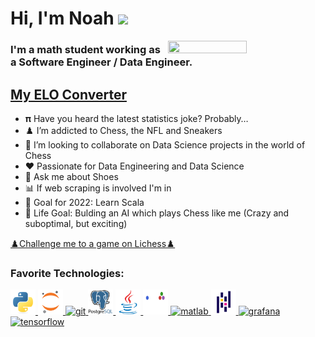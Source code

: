 

# Hi, I'm Noah <img src="https://media.giphy.com/media/hvRJCLFzcasrR4ia7z/giphy.gif" width="25px">

<img align="right" src="https://lichess1.org/game/export/gif/black/ozsnbmZN.gif" width="50%" height="50%"/>

<h3 align="left">I'm a math student working as a Software Engineer / Data Engineer. </h3>

## [My ELO Converter](https://github.com/noakanois/Chesscom_Lichess_ELO_converter)



- 𝛑 Have you heard the latest statistics joke? Probably…      
- ♟️ I’m addicted to Chess, the NFL and Sneakers
- 👯 I’m looking to collaborate on Data Science projects in the world of Chess
- ❤️ Passionate for Data Engineering and Data Science
- 💬 Ask me about Shoes
- 📊 If web scraping is involved I'm in
- 🥅 Goal for 2022: Learn Scala
- 👴 Life Goal: Bulding an AI which plays Chess like me (Crazy and suboptimal, but exciting)




<a align="left" href="https://lichess.org/@/Noakanoi">♟️Challenge me to a game on Lichess♟️ </a>
<p align="left">
</p>



<h3 align="left">Favorite Technologies:</h3>
<p align="left"> <a href="https://www.python.org" target="_blank" rel="noreferrer"> <img src="https://raw.githubusercontent.com/devicons/devicon/master/icons/python/python-original.svg" alt="python" width="40" height="40"/> </a> <a href="https://jupyter.org/" target="_blank" rel="noreferrer"> <img src="https://raw.githubusercontent.com/github/explore/master/topics/jupyter-notebook/jupyter-notebook.png" alt="jupyter" width="40" height="40"/> </a> <a href="https://git-scm.com/" target="_blank" rel="noreferrer"> <img src="https://www.vectorlogo.zone/logos/git-scm/git-scm-icon.svg" alt="git" width="40" height="40"/>  </a> <a href="https://www.postgresql.org" target="_blank" rel="noreferrer"> <img src="https://raw.githubusercontent.com/devicons/devicon/master/icons/postgresql/postgresql-original-wordmark.svg" alt="postgresql" width="40" height="40"/> </a> <a href="https://www.java.com" target="_blank" rel="noreferrer"> <img src="https://raw.githubusercontent.com/devicons/devicon/master/icons/java/java-original.svg" alt="java" width="40" height="40"/> </a> <a href="https://julialang.org/" target="_blank" rel="noreferrer"> <img src="https://raw.githubusercontent.com/JuliaLang/julia-logo-graphics/b5551ca7946b4a25746c045c15fbb8806610f8d0/images/julia-logo-dark.svg" alt="julia" width="40" height="40"/> </a> <a href="https://www.mathworks.com/" target="_blank" rel="noreferrer"> <img src="https://upload.wikimedia.org/wikipedia/commons/2/21/Matlab_Logo.png" alt="matlab" width="40" height="40"/> </a> <a href="https://pandas.pydata.org/" target="_blank" rel="noreferrer"> <img src="https://raw.githubusercontent.com/devicons/devicon/2ae2a900d2f041da66e950e4d48052658d850630/icons/pandas/pandas-original.svg" alt="pandas" width="40" height="40"/> </a> <a href="https://grafana.com" target="_blank" rel="noreferrer"> <img src="https://www.vectorlogo.zone/logos/grafana/grafana-icon.svg" alt="grafana" width="40" height="40"/> </a> <a href="https://www.tensorflow.org" target="_blank" rel="noreferrer"> <img src="https://www.vectorlogo.zone/logos/tensorflow/tensorflow-icon.svg" alt="tensorflow" width="40" height="40"/> </a> </p>

